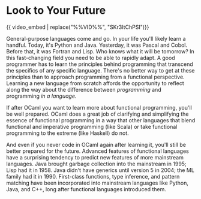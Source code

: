 # Look to Your Future

{{ video_embed | replace("%%VID%%", "SKr3ItChPSI")}}

General-purpose languages come and go. In your life you'll likely learn a
handful. Today, it's Python and Java. Yesterday, it was Pascal and Cobol. Before
that, it was Fortran and Lisp. Who knows what it will be tomorrow? In this
fast-changing field you need to be able to rapidly adapt. A good programmer has
to learn the principles behind programming that transcend the specifics of any
specific language. There's no better way to get at these principles than to
approach programming from a functional perspective. Learning a new language from
scratch affords the opportunity to reflect along the way about the difference
between *programming* and programming *in a language.*

If after OCaml you want to learn more about functional programming, you'll be
well prepared. OCaml does a great job of clarifying and simplifying the essence
of functional programming in a way that other languages that blend functional
and imperative programming (like Scala) or take functional programming to the
extreme (like Haskell) do not.

And even if you never code in OCaml again after learning it, you'll still be
better prepared for the future. Advanced features of functional languages have a
surprising tendency to predict new features of more mainstream languages. Java
brought garbage collection into the mainstream in 1995; Lisp had it in 1958.
Java didn't have generics until version 5 in 2004; the ML family had it in 1990.
First-class functions, type inference, and pattern matching have been incorporated into mainstream
languages like Python, Java, and C++, long after functional languages introduced them.
